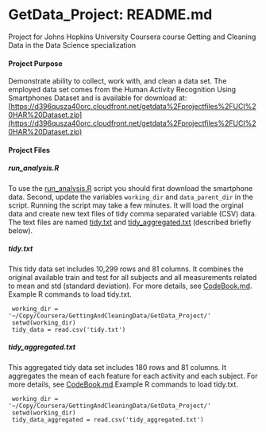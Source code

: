 GetData_Project: README.md
==========================

Project for Johns Hopkins University Coursera course Getting and Cleaning Data in the Data Science specialization

#### Project Purpose

Demonstrate ability to collect, work with, and clean a data set. The employed data set comes from the Human Activity Recognition Using Smartphones Dataset and is available for download at: [https://d396qusza40orc.cloudfront.net/getdata%2Fprojectfiles%2FUCI%20HAR%20Dataset.zip](https://d396qusza40orc.cloudfront.net/getdata%2Fprojectfiles%2FUCI%20HAR%20Dataset.zip) 

#### Project Files

##### run_analysis.R
To use the [run_analysis.R](run_analysis.R) script you should first download the smartphone data. Second, update the variables <code>working_dir</code> and <code>data_parent_dir</code> in the script. Running the script may take a few minutes. It will load the orginal data and create new text files of tidy comma separated variable (CSV) data. The text files are named [tidy.txt](tidy.txt) and [tidy_aggregated.txt](tidy_aggregated.txt) (described briefly below).

##### tidy.txt
This tidy data set includes 10,299 rows and 81 columns. It combines the original available train and test for all subjects and all measurements related to mean and std (standard deviation). For more details, see [CodeBook.md](CodeBook.md). Example R commands to load tidy.txt.

     working_dir = '~/Copy/Coursera/GettingAndCleaningData/GetData_Project/'
     setwd(working_dir)
     tidy_data = read.csv('tidy.txt')

##### tidy_aggregated.txt
This aggregated tidy data set includes 180 rows and 81 columns. It aggregates the mean of each feature for each activity and each subject. For more details, see [CodeBook.md](CodeBook.md).Example R commands to load tidy.txt.

     working_dir = '~/Copy/Coursera/GettingAndCleaningData/GetData_Project/'
     setwd(working_dir)
     tidy_data_aggregated = read.csv('tidy_aggregated.txt')
